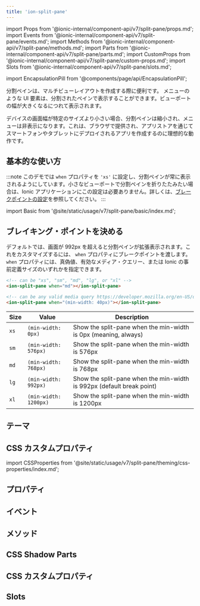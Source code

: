 ```yaml
---
title: 'ion-split-pane'
---
```


import Props from '@ionic-internal/component-api/v7/split-pane/props.md';
import Events from '@ionic-internal/component-api/v7/split-pane/events.md';
import Methods from '@ionic-internal/component-api/v7/split-pane/methods.md';
import Parts from '@ionic-internal/component-api/v7/split-pane/parts.md';
import CustomProps from '@ionic-internal/component-api/v7/split-pane/custom-props.md';
import Slots from '@ionic-internal/component-api/v7/split-pane/slots.md';

<head>
  <title>ion-split-pane: Split Plane View for Menus and Multi-View Layouts</title>
  <meta
    name="description"
    content="ion-split-paneは、マルチビューのアプリレイアウトを作成する際に便利です。これにより、メニューなどのUI要素を、ビューポートの幅が広がるにつれて表示することができます。"
  />
</head>

import EncapsulationPill from '@components/page/api/EncapsulationPill';

<EncapsulationPill type="shadow" />

分割ペインは、マルチビューレイアウトを作成する際に便利です。
メニューのような UI 要素は、分割されたペインで表示することができます。ビューポートの幅が大きくなるにつれて表示されます。

デバイスの画面幅が特定のサイズより小さい場合、分割ペインは縮小され、メニューは非表示になります。これは、ブラウザで提供され、アプリストアを通じてスマートフォンやタブレットにデプロイされるアプリを作成するのに理想的な動作です。

## 基本的な使い方

:::note
このデモでは `when` プロパティを `'xs'` に設定し、分割ペインが常に表示されるようにしています。小さなビューポートで分割ペインを折りたたみたい場合は、Ionic アプリケーションにこの設定は必要ありません。詳しくは、[ブレークポイントの設定](#setting-breakpoints)を参照してください。
:::

import Basic from '@site/static/usage/v7/split-pane/basic/index.md';

<Basic />

## ブレイキング・ポイントを決める

デフォルトでは、画面が 992px を超えると分割ペインが拡張表示されます。これをカスタマイズするには、 `when` プロパティにブレークポイントを渡します。`when` プロパティには、真偽値、有効なメディア・クエリー、または Ionic の事前定義サイズのいずれかを指定できます。

```html
<!-- can be "xs", "sm", "md", "lg", or "xl" -->
<ion-split-pane when="md"></ion-split-pane>

<!-- can be any valid media query https://developer.mozilla.org/en-US/docs/Web/CSS/Media_Queries/Using_media_queries -->
<ion-split-pane when="(min-width: 40px)"></ion-split-pane>
```

| Size | Value                 | Description                                                           |
| ---- | --------------------- | --------------------------------------------------------------------- |
| `xs` | `(min-width: 0px)`    | Show the split-pane when the min-width is 0px (meaning, always)       |
| `sm` | `(min-width: 576px)`  | Show the split-pane when the min-width is 576px                       |
| `md` | `(min-width: 768px)`  | Show the split-pane when the min-width is 768px                       |
| `lg` | `(min-width: 992px)`  | Show the split-pane when the min-width is 992px (default break point) |
| `xl` | `(min-width: 1200px)` | Show the split-pane when the min-width is 1200px                      |

## テーマ

## CSS カスタムプロパティ

import CSSProperties from '@site/static/usage/v7/split-pane/theming/css-properties/index.md';

<CSSProperties />

## プロパティ

<Props />

## イベント

<Events />

## メソッド

<Methods />

## CSS Shadow Parts

<Parts />

## CSS カスタムプロパティ

<CustomProps />

## Slots

<Slots />
